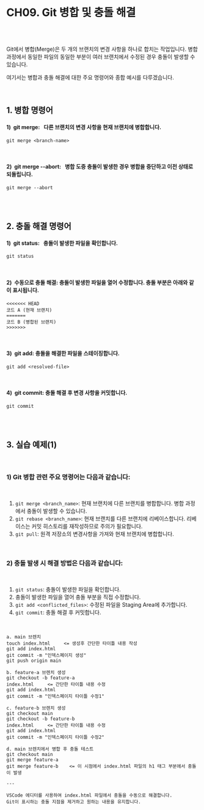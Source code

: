 
# CH09. Git 병합 및 충돌 해결 

<br>
<br>

Git에서 병합(Merge)은 두 개의 브랜치의 변경 사항을 하나로 합치는 작업입니다. 병합 과정에서 동일한 파일의 동일한 부분이 여러 브랜치에서 수정된 경우 충돌이 발생할 수 있습니다. 

여기서는 병합과 충돌 해결에 대한 주요 명령어와 종합 예시를 다루겠습니다.

<br>  

## 1. 병합 명령어

  

#### **1)**  git merge:   다른 브랜치의 변경 사항을 현재 브랜치에 병합합니다.

```
git merge <branch-name>
```

<br>

#### 2)  git merge --abort:   병합 도중 충돌이 발생한 경우 병합을 중단하고 이전 상태로 되돌립니다.

```
git merge --abort
```

<br>
<br>

## 2. 충돌 해결 명령어

#### **1)**  git status:   충돌이 발생한 파일을 확인합니다.

```
git status
```

<br>

#### 2)  수동으로 충돌 해결: 충돌이 발생한 파일을 열어 수정합니다. 충돌 부분은 아래와 같이 표시됩니다.


```
<<<<<<< HEAD
코드 A (현재 브랜치)
=======
코드 B (병합된 브랜치)
>>>>>>>
```

<br>

#### 3)  git add: 충돌을 해결한 파일을 스테이징합니다.

```
git add <resolved-file>
```

<br>

#### 4)  git commit: 충돌 해결 후 변경 사항을 커밋합니다.

```
git commit
```

<br>
<br>

## 3. 실습 예제(1)

<br>

### 1) Git 병합 관련 주요 명령어는 다음과 같습니다:

<br>

1. `git merge <branch_name>`: 현재 브랜치에 다른 브랜치를 병합합니다. 병합 과정에서 충돌이 발생할 수 있습니다.
2. `git rebase <branch_name>`: 현재 브랜치를 다른 브랜치에 리베이스합니다. 리베이스는 커밋 히스토리를 재작성하므로 주의가 필요합니다.
3. `git pull`: 원격 저장소의 변경사항을 가져와 현재 브랜치에 병합합니다.

  
<br>
  

### 2) 충돌 발생 시 해결 방법은 다음과 같습니다:

<br>

1. `git status`: 충돌이 발생한 파일을 확인합니다.
2. 충돌이 발생한 파일을 열어 충돌 부분을 직접 수정합니다.
3. `git add <conflicted_files>`: 수정된 파일을 Staging Area에 추가합니다.
4. `git commit`: 충돌 해결 후 커밋합니다.
  
<br>

```
a. main 브렌치
touch index.html     <= 생성후 간단한 타이틀 내용 작성  
git add index.html
git commit -m "인덱스페이지 생성"
git push origin main

b. feature-a 브렌치 생성
git checkout -b feature-a
index.html     <= 간단한 타이틀 내용 수정
git add index.html
git commit -m "인덱스페이지 타이틀 수정1"

c. feature-b 브렌치 생성
git checkout main
git checkout -b feature-b
index.html     <= 간단한 타이틀 내용 수정
git add index.html
git commit -m "인덱스페이지 타이틀 수정2"

d. main 브렌치에서 병합 후 충돌 테스트
git checkout main
git merge feature-a
git merge feature-b    <= 이 시점에서 index.html 파일의 h1 태그 부분에서 충돌이 발생

---

VSCode 에디터를 사용하여 index.html 파일에서 충돌을 수동으로 해결합니다. 
Git이 표시하는 충돌 지점을 제거하고 원하는 내용을 유지합니다.

```
